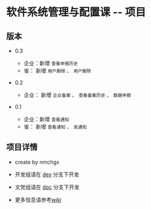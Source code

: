 # 软件系统管理与配置课 -- 项目

## 版本


* 0.3
  * 企业：新增 `查看申报历史`
  * 省： 新增 `用户删除` 、 `用户删除`

* 0.2
  * 企业： 新增 `企业备案` 、 `查看备案历史` 、 `数据申报`

* 0.1
  * 企业：新增 `查看通知`
  * 省： 新增 `查看通知` 、 `发通知`


## 项目详情


* create by nmchgx

* 开发组请在 [dev](https://github.com/nmchgx/CM-Git/tree/dev) 分支下开发


* 文党组请在 [doc](https://github.com/nmchgx/CM-Git/tree/doc) 分支下开发


* 更多信息请参考[wiki](https://github.com/nmchgx/CM-Git/wiki)